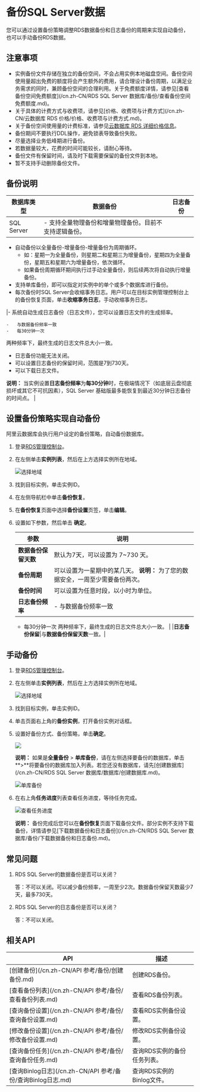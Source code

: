 # 备份SQL Server数据

您可以通过设置备份策略调整RDS数据备份和日志备份的周期来实现自动备份，也可以手动备份RDS数据。

## 注意事项

-   实例备份文件存储在独立的备份空间，不会占用实例本地磁盘空间。备份空间使用量超出免费的额度将会产生额外的费用，请合理设计备份周期，以满足业务需求的同时，兼顾备份空间的合理利用。关于免费额度详情，请参见[查看备份空间免费额度](/cn.zh-CN/RDS SQL Server 数据库/备份/查看备份空间免费额度.md)。
-   关于具体的计费方式与收费项，请参见[价格、收费项与计费方式](/cn.zh-CN/云数据库 RDS 价格/价格、收费项与计费方式.md)。
-   关于备份空间使用量的计费标准，请参见[云数据库 RDS 详细价格信息](https://www.aliyun.com/price/product#/rds/detail)。
-   备份期间不要执行DDL操作，避免锁表导致备份失败。
-   尽量选择业务低峰期进行备份。
-   若数据量较大，花费的时间可能较长，请耐心等待。
-   备份文件有保留时间，请及时下载需要保留的备份文件到本地。
-   暂不支持手动删除备份文件。

## 备份说明

|数据库类型|数据备份|日志备份|
|-----|----|----|
|SQL Server|-   支持全量物理备份和增量物理备份。目前不支持逻辑备份。
-   自动备份以全量备份-增量备份-增量备份为周期循环。
    -   如：星期一为全量备份，则星期二和星期三为增量备份，星期四为全量备份，星期五和星期六为增量备份，依次循环。
    -   如果备份周期循环期间执行过手动全量备份，则后续两次将自动执行增量备份。
-   支持单库备份，即可以指定对实例中的单个或多个数据库进行备份。
-   每次备份时SQL Server会收缩事务日志。用户可以在目标实例管理控制台上的备份恢复页面，单击**收缩事务日志**，手动收缩事务日志。

|-   系统自动生成日志备份（日志文件），您可以设置日志文件的生成频率。

    -   与数据备份频率一致
    -   每30分钟一次
两种频率下，最终生成的日志文件总大小一致。

-   日志备份功能无法关闭。
-   可以设置日志备份的保留时间，范围是7到730天。
-   可以下载日志文件。

**说明：** 当实例设置**日志备份频率**为**每30分钟**时，在极端情况下（如底层云盘彻底损坏或其它不可抗因素），SQL Server 基础版最多能恢复到最近30分钟日志备份的时间点。 |

## 设置备份策略实现自动备份

阿里云数据库会执行用户设定的备份策略，自动备份数据库。

1.  登录[RDS管理控制台](https://rds.console.aliyun.com/)。

2.  在左侧单击**实例列表**，然后在上方选择实例所在地域。

    ![选择地域](https://static-aliyun-doc.oss-accelerate.aliyuncs.com/assets/img/zh-CN/3074469951/p36543.png)

3.  找到目标实例，单击实例ID。

4.  在左侧导航栏中单击**备份恢复**。

5.  在**备份恢复**页面中选择**备份设置**页签，单击**编辑**。

6.  设置如下参数，然后单击 **确定**。

    |参数|说明|
    |--|--|
    |**数据备份保留天数**|默认为7天，可以设置为 7~730 天。|
    |**备份周期**|可以设置为一星期中的某几天。 **说明：** 为了您的数据安全，一周至少需要备份两次。 |
    |**备份时间**|可以设置为任意时段，以小时为单位。|
    |**日志备份频率**|    -   与数据备份频率一致
    -   每30分钟一次
两种频率下，最终生成的日志文件总大小一致。 |
    |**日志备份保留**|与**数据备份保留天数**一致。|


## 手动备份

1.  登录[RDS管理控制台](https://rds.console.aliyun.com/)。

2.  在左侧单击**实例列表**，然后在上方选择实例所在地域。

    ![选择地域](https://static-aliyun-doc.oss-accelerate.aliyuncs.com/assets/img/zh-CN/3074469951/p36543.png)

3.  找到目标实例，单击实例ID。

4.  单击页面右上角的**备份实例**，打开备份实例对话框。

5.  设置好备份方式、备份策略，单击**确定**。

    ![](https://static-aliyun-doc.oss-accelerate.aliyuncs.com/assets/img/zh-CN/6468937061/p21680.png)

    **说明：** 如果是**全量备份** \> **单库备份**，请在左侧选择要备份的数据库，单击**\>**将要备份的数据库加入列表。若您还没有数据库，请先[创建数据库](/cn.zh-CN/RDS SQL Server 数据库/数据库/创建数据库.md)。

    ![单库备份](https://static-aliyun-doc.oss-accelerate.aliyuncs.com/assets/img/zh-CN/1013729951/p40346.png)

6.  在右上角**任务进度**列表查看任务进度，等待任务完成。

    ![查看任务进度](https://static-aliyun-doc.oss-accelerate.aliyuncs.com/assets/img/zh-CN/6468937061/p66932.png)

    **说明：** 备份完成后您可以在**备份恢复**页面下载备份文件。部分实例不支持下载备份，详情请参见[下载数据备份和日志备份](/cn.zh-CN/RDS SQL Server 数据库/备份/下载数据备份和日志备份.md)。


## 常见问题

1.  RDS SQL Server的数据备份是否可以关闭？

    答：不可以关闭。可以减少备份频率，一周至少2次。数据备份保留天数最少7天，最多730天。

2.  RDS SQL Server的日志备份是否可以关闭？

    答：不可以关闭。


## 相关API

|API|描述|
|---|--|
|[创建备份](/cn.zh-CN/API 参考/备份/创建备份.md)|创建RDS备份。|
|[查看备份列表](/cn.zh-CN/API 参考/备份/查看备份列表.md)|查看RDS备份列表。|
|[查询备份设置](/cn.zh-CN/API 参考/备份/查询备份设置.md)|查看RDS实例备份设置。|
|[修改备份设置](/cn.zh-CN/API 参考/备份/修改备份设置.md)|修改RDS实例备份设置。|
|[查询备份任务](/cn.zh-CN/API 参考/备份/查询备份任务.md)|查询RDS实例的备份任务列表。|
|[查询Binlog日志](/cn.zh-CN/API 参考/备份/查询Binlog日志.md)|查询RDS实例的Binlog文件。|

